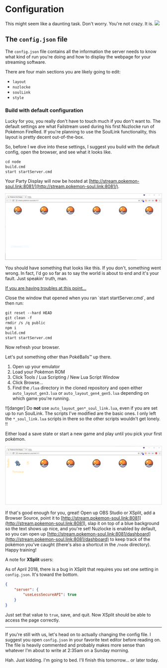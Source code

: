 Configuration
=============

This might seem like a daunting task.  Don't worry.  You're not crazy.  It is.  <img src="https://iknowyourmeme.files.wordpress.com/2016/07/photo.png" style="height: 33px" />

The `config.json` file
----------------------

The `config.json` file contains all the information the server needs to know what kind of run you're doing and how to display the webpage for your streaming software.

There are four main sections you are likely going to edit:

*   `layout`
*   `nuzlocke`
*   `soulLink`
*   `style`

### Build with default configuration ###

Lucky for you, you really don't have to touch much if you don't want to.  The default settings are what Failstream used during his first Nuzlocke run of Pokémon FireRed.  If you're planning to use the SoulLink functionality, this layout is pretty decent out-of-the-box.

So, before I we dive into these settings, I suggest you build with the default config, open the browser, and see what it looks like.

```dos
cd node
build.cmd
start startServer.cmd
```

Your Party Display will now be hosted at [http://stream.pokemon-soul.link:8081/](http://stream.pokemon-soul.link:8081/).

<div class="d-flex justify-content-around mb-2">
<img src="../resources/img/default-party-display.png" class="img-modal img-thumbnail mx-auto align-self-center" />
</div>

You should have something that looks like this.  If you don't, something went wrong.  In fact, I'd go so far as to say the world is about to end and it's your fault.  Just speakin' truth, man.

<a href="#" data-toggle="collapse" data-target="#having-troubles">If you are having troubles at this point...</a>
<div id="having-troubles" class="collapse">

<p>Close the window that opened when you ran `start startServer.cmd`, and then run:</p>

```dos
git reset --hard HEAD
git clean -f
rmdir /s /q public
npm i
build.cmd
start startServer.cmd
```

<p>Now refresh your browser.</p>
</div>

Let's put something other than PokéBalls&trade; up there.

1.  Open up your emulator
2.  Load your Pokémon ROM
3.  Click Tools / Lua Scripting / New Lua Script Window
4.  Click Browse...
5.  Find the `/lua` directory in the cloned repository and open either `auto_layout_gen3.lua` or `auto_layout_gen4_gen5.lua` depending on which game you're running.

!![danger]
Do **not** use `auto_layout_gen*_soul_link.lua`, even if you are set up to run SoulLink.  The scripts I've modified are the basic ones.  I only left the `*_soul_link.lua` scripts in there so the other scripts wouldn't get lonely.
!!

Either load a save state or start a new game and play until you pick your first pokémon.

<div class="d-flex justify-content-around mb-2">
<img src="../resources/img/one-pokemon-party-display.png" class="img-modal img-thumbnail mx-auto align-self-center" />
</div>

If that's good enough for you, great!  Open up OBS Studio or XSplit, add a Browser Source, point it to [http://stream.pokemon-soul.link:8081](http://stream.pokemon-soul.link:8081), slap it on top of a blue background so the text shows up nice, and you're set!  Nuzlocke is enabled by default, so you can open up [http://stream.pokemon-soul.link:8081/dashboard](http://stream.pokemon-soul.link:8081/dashboard) to keep track of the pokémon you've caught (there's also a shortcut in the `/node` directory).  Happy training!

<div class="alert alert-warning" markdown="1">

A note for **XSplit** users:

As of April 2018, there is a bug in XSplit that requires you set one setting in `config.json`.  It's toward the bottom.

```json
{
    "server": {
        "useLessSecureAPI": true
    }
}
```

Just set that value to `true`, save, and quit.  Now XSplit should be able to access the page correctly.

</div>

---

If you're still with us, let's head on to actually changing the config file.  I suggest you open `config.json` in your favorite text editor before reading on.  The file is heavily commented and probably makes more sense than whatever I'm about to write at 2:35am on a Sunday morning.

Hah.  Just kidding.  I'm going to bed.  I'll finish this tomorrow... or later today.